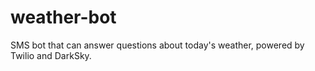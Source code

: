 # weather-bot
SMS bot that can answer questions about today's weather, powered by Twilio and DarkSky.

